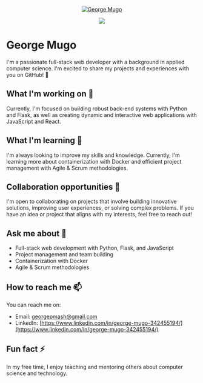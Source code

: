 <p align="center">
  <a href="https://github.com/DenverCoder1">
    <img src="https://user-images.githubusercontent.com/20955511/199138068-0a7b7b75-a024-4f00-803f-30a19c5d1b2d.png" alt="George Mugo" /></a>
</p>

<p align="center">
  <!-- Typing SVG by DenverCoder1 - https://github.com/DenverCoder1/readme-typing-svg -->
  <a href="https://github.com/DenverCoder1/readme-typing-svg">
    <img src="https://readme-typing-svg.demolab.com/?lines=Full-stack%20web%20developer;Experienced%20UI%2FUX%20Designer;Always%20learning%20new%20things&font=Fira%20Code&center=true&width=440&height=45&color=f75c7e&vCenter=true&pause=1000&size=22" /></a>
</p>


**George Mugo**
================

I'm a passionate full-stack web developer with a background in applied computer science. I'm excited to share my projects and experiences with you on GitHub! 🚀

## What I'm working on 🔭

Currently, I'm focused on building robust back-end systems with Python and Flask, as well as creating dynamic and interactive web applications with JavaScript and React.

## What I'm learning 🌱

I'm always looking to improve my skills and knowledge. Currently, I'm learning more about containerization with Docker and efficient project management with Agile & Scrum methodologies.

## Collaboration opportunities 👯

I'm open to collaborating on projects that involve building innovative solutions, improving user experiences, or solving complex problems. If you have an idea or project that aligns with my interests, feel free to reach out!

## Ask me about 💬

* Full-stack web development with Python, Flask, and JavaScript
* Project management and team building
* Containerization with Docker
* Agile & Scrum methodologies

## How to reach me 📫

You can reach me on:

* Email: [georgepmash@gmail.com](mailto:georgepmash@gmail.com)
* LinkedIn: [https://www.linkedin.com/in/george-mugo-342455194/](https://www.linkedin.com/in/george-mugo-342455194/)

## Fun fact ⚡

In my free time, I enjoy teaching and mentoring others about computer science and technology.